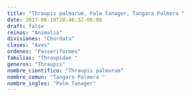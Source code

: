 ```yaml
---
title: "Thraupis palmarum, Palm Tanager, Tangara Palmera "
date: 2017-08-18T20:46:32-06:00
draft: false
reinos: "Animalia"
divisiones: "Chordata"
clases: "Aves"
ordenes: "Passeriformes"
familias: "Thraupidae "
generos: "Thraupis"
nombre_cientifico: "Thraupis palmarum"
nombre_comun: "Tangara Palmera "
nombre_ingles: "Palm Tanager"
---
```


